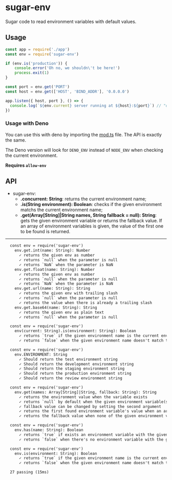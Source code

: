 # sugar-env

Sugar code to read environment variables with default values.


## Usage

```js
const app = require('./app')
const env = require('sugar-env')

if (env.is('production')) {
    console.error('Oh no, we shouldn\'t be here!')
    process.exit(1)
}

const port = env.get('PORT')
const host = env.get(['HOST', 'BIND_ADDR'], '0.0.0.0')

app.listen({ host, port }, () => {
  console.log(`${env.current} server running at ${host}:${port}`) // "development server running at 0.0.0.0:3000"
})
```

### Usage with Deno

You can use this with deno by importing the [mod.ts](mod.ts) file. The API is exactly the same.

The Deno version will look for `DENO_ENV` instead of `NODE_ENV` when checking the current environment.

**Requires `allow-env`**

## API

- sugar-env:
    - **.concurrent: String**: returns the current environment name;
    - **.is(String environment): Boolean**: checks if the given environment matchs the current environment name;
    - **.get(Array[String]|String names, String fallback = null): String**: gets the given environment variable or returns the fallback value. If an array of environment variables is given, the value of the first one to be found is returned.


---

```txt
  const env = require('sugar-env')
    env.get.int(name: String): Number
      ✓ returns the given env as number
      ✓ returns `null` when the parameter is null
      ✓ returns `NaN` when the parameter is NaN
    env.get.float(name: String): Number
      ✓ returns the given env as number
      ✓ returns `null` when the parameter is null
      ✓ returns `NaN` when the parameter is NaN
    env.get.url(name: String): String
      ✓ returns the given env with trailing slash
      ✓ returns `null` when the parameter is null
      ✓ returns the value when there is already a trailing slash
    env.get.base64(name: String): String
      ✓ returns the given env as plain text
      ✓ returns `null` when the parameter is null

  const env = require('sugar-env')
    env(current: String).is(environment: String): Boolean
      ✓ returns `true` if the given environment name is the current environment
      ✓ returns `false` when the given environment name doesn't match the current environment

  const env = require('sugar-env')
    env.ENVIRONMENT: String
      ✓ Should return the test environment string
      ✓ Should return the development environment string
      ✓ Should return the staging environment string
      ✓ Should return the production environment string
      ✓ Should return the review environment string

  const env = require('sugar-env')
    env.get(names: Array[String]|String, fallback: String): String
      ✓ returns the environment value when the variable exists
      ✓ returns `null` by default when the given environment variable(s) doesn't exists
      ✓ fallback value can be changed by setting the second argument
      ✓ returns the first found environment variable's value when an array of names is given
      ✓ returns the fallback value when none of the given environment variable names were found

  const env = require('sugar-env')
    env.has(name: String): Boolean
      ✓ returns `true` if exists an environment variable with the given name
      ✓ returns `false` when there's no environment variable with the given name

  const env = require('sugar-env')
    env.is(environment: String): Boolean
      ✓ returns `true` if the given environment name is the current environment
      ✓ returns `false` when the given environment name doesn't match the current environment

  27 passing (15ms)
```
